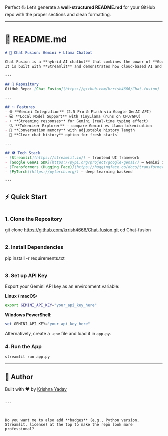 Perfect 👍 Let’s generate a **well-structured README.md** for your GitHub repo with the proper sections and clean formatting.

---

# 📄 README.md

````markdown
# 🤖 Chat Fusion: Gemini + Llama Chatbot

Chat Fusion is a **hybrid AI chatbot** that combines the power of **Google Gemini (2.5 Pro & 2.5 Flash)** with a **locally hosted Llama model (TinyLlama-1.1B-Chat)**.  
It is built with **Streamlit** and demonstrates how cloud-based AI and local inference can work together in one unified interface.

---

## 🔗 Repository
GitHub Repo: [Chat Fusion](https://github.com/krrish4666/Chat-fusion)

---

## ✨ Features
- 🌐 **Gemini Integration** (2.5 Pro & Flash via Google GenAI API)  
- 💻 **Local Model Support** with TinyLlama (runs on CPU/GPU)  
- ⚡ **Streaming responses** for Gemini (real-time typing effect)  
- 🔍 **Tokenizer Explorer** – compare Gemini vs Llama tokenization  
- 🧠 **Conversation memory** with adjustable history length  
- 🧹 **Clear chat history** option for fresh starts  

---

## 🛠️ Tech Stack
- [Streamlit](https://streamlit.io/) – frontend UI framework  
- [Google GenAI SDK](https://pypi.org/project/google-genai/) – Gemini integration  
- [Transformers (Hugging Face)](https://huggingface.co/docs/transformers) – local Llama model  
- [PyTorch](https://pytorch.org/) – deep learning backend  

---
````
## ⚡ Quick Start
````
````
### 1. Clone the Repository

git clone https://github.com/krrish4666/Chat-fusion.git
cd Chat-fusion
````
````
### 2. Install Dependencies

pip install -r requirements.txt
```
````
### 3. Set up API Key

Export your Gemini API key as an environment variable:

**Linux / macOS:**

```bash
export GEMINI_API_KEY="your_api_key_here"
```

**Windows PowerShell:**

```powershell
set GEMINI_API_KEY="your_api_key_here"
```

Alternatively, create a `.env` file and load it in `app.py`.

### 4. Run the App

```bash
streamlit run app.py
```

---

## 👤 Author

Built with ❤️ by [Krishna Yadav](https://github.com/krrish4666)

```

---

 

Do you want me to also add **badges** (e.g., Python version, Streamlit, license) at the top to make the repo look more professional?
```
